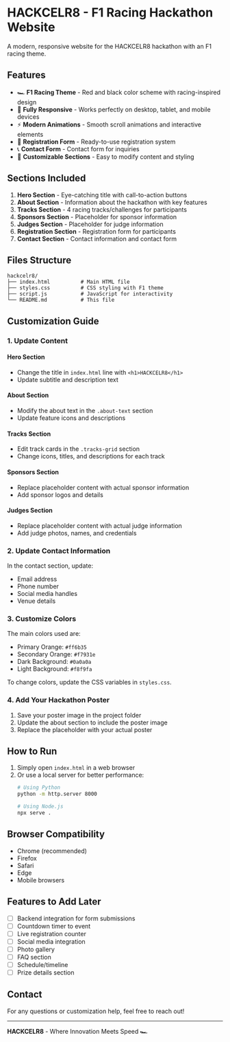 # HACKCELR8 - F1 Racing Hackathon Website

A modern, responsive website for the HACKCELR8 hackathon with an F1 racing theme.

## Features

- 🏎️ **F1 Racing Theme** - Red and black color scheme with racing-inspired design
- 📱 **Fully Responsive** - Works perfectly on desktop, tablet, and mobile devices
- ⚡ **Modern Animations** - Smooth scroll animations and interactive elements
- 📝 **Registration Form** - Ready-to-use registration system
- 📞 **Contact Form** - Contact form for inquiries
- 🎨 **Customizable Sections** - Easy to modify content and styling

## Sections Included

1. **Hero Section** - Eye-catching title with call-to-action buttons
2. **About Section** - Information about the hackathon with key features
3. **Tracks Section** - 4 racing tracks/challenges for participants
4. **Sponsors Section** - Placeholder for sponsor information
5. **Judges Section** - Placeholder for judge information
6. **Registration Section** - Registration form for participants
7. **Contact Section** - Contact information and contact form

## Files Structure

```
hackcelr8/
├── index.html          # Main HTML file
├── styles.css          # CSS styling with F1 theme
├── script.js           # JavaScript for interactivity
└── README.md           # This file
```

## Customization Guide

### 1. Update Content

#### Hero Section
- Change the title in `index.html` line with `<h1>HACKCELR8</h1>`
- Update subtitle and description text

#### About Section
- Modify the about text in the `.about-text` section
- Update feature icons and descriptions

#### Tracks Section
- Edit track cards in the `.tracks-grid` section
- Change icons, titles, and descriptions for each track

#### Sponsors Section
- Replace placeholder content with actual sponsor information
- Add sponsor logos and details

#### Judges Section
- Replace placeholder content with actual judge information
- Add judge photos, names, and credentials

### 2. Update Contact Information

In the contact section, update:
- Email address
- Phone number
- Social media handles
- Venue details

### 3. Customize Colors

The main colors used are:
- Primary Orange: `#ff6b35`
- Secondary Orange: `#f7931e`
- Dark Background: `#0a0a0a`
- Light Background: `#f8f9fa`

To change colors, update the CSS variables in `styles.css`.

### 4. Add Your Hackathon Poster

1. Save your poster image in the project folder
2. Update the about section to include the poster image
3. Replace the placeholder with your actual poster

## How to Run

1. Simply open `index.html` in a web browser
2. Or use a local server for better performance:
   ```bash
   # Using Python
   python -m http.server 8000
   
   # Using Node.js
   npx serve .
   ```

## Browser Compatibility

- Chrome (recommended)
- Firefox
- Safari
- Edge
- Mobile browsers

## Features to Add Later

- [ ] Backend integration for form submissions
- [ ] Countdown timer to event
- [ ] Live registration counter
- [ ] Social media integration
- [ ] Photo gallery
- [ ] FAQ section
- [ ] Schedule/timeline
- [ ] Prize details section

## Contact

For any questions or customization help, feel free to reach out!

---

**HACKCELR8** - Where Innovation Meets Speed 🏎️
